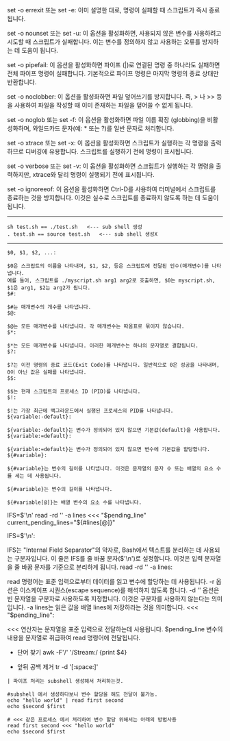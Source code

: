 set -o errexit 또는 set -e: 이미 설명한 대로, 명령이 실패할 때 스크립트가 즉시 종료됩니다.

set -o nounset 또는 set -u: 이 옵션을 활성화하면, 사용되지 않은 변수를 사용하려고 시도할 때 스크립트가 실패합니다. 이는 변수를 정의하지 않고 사용하는 오류를 방지하는 데 도움이 됩니다.

set -o pipefail: 이 옵션을 활성화하면 파이프 (|)로 연결된 명령 중 하나라도 실패하면 전체 파이프 명령이 실패합니다. 기본적으로 파이프 명령은 마지막 명령의 종료 상태만 반환합니다.

set -o noclobber: 이 옵션을 활성화하면 파일 덮어쓰기를 방지합니다. 즉, > 나 >> 등을 사용하여 파일을 작성할 때 이미 존재하는 파일을 덮어쓸 수 없게 됩니다.

set -o noglob 또는 set -f: 이 옵션을 활성화하면 파일 이름 확장 (globbing)을 비활성화하며, 와일드카드 문자(예: * 또는 ?)를 일반 문자로 처리합니다.

set -o xtrace 또는 set -x: 이 옵션을 활성화하면 스크립트가 실행하는 각 명령을 출력하므로 디버깅에 유용합니다. 스크립트를 실행하기 전에 명령이 표시됩니다.

set -o verbose 또는 set -v: 이 옵션을 활성화하면 스크립트가 실행하는 각 명령을 출력하지만, xtrace와 달리 명령이 실행되기 전에 표시됩니다.

set -o ignoreeof: 이 옵션을 활성화하면 Ctrl-D를 사용하여 터미널에서 스크립트를 종료하는 것을 방지합니다. 이것은 실수로 스크립트를 종료하지 않도록 하는 데 도움이 됩니다.

---

```
sh test.sh == ./test.sh   <--- sub shell 생성
. test.sh == source test.sh   <--- sub shell 생성X
```


---

```
$0, $1, $2, ...:

$0은 스크립트의 이름을 나타내며, $1, $2, 등은 스크립트에 전달된 인수(매개변수)를 나타냅니다.
예를 들어, 스크립트를 ./myscript.sh arg1 arg2로 호출하면, $0는 myscript.sh, $1은 arg1, $2는 arg2가 됩니다.
$#:

$#는 매개변수의 개수를 나타냅니다.
$@:

$@는 모든 매개변수를 나타냅니다. 각 매개변수는 따옴표로 묶이지 않습니다.
$*:

$*는 모든 매개변수를 나타냅니다. 이러한 매개변수는 하나의 문자열로 결합됩니다.
$?:

$?는 이전 명령의 종료 코드(Exit Code)를 나타냅니다. 일반적으로 0은 성공을 나타내며, 0이 아닌 값은 실패를 나타냅니다.
$$:

$$는 현재 스크립트의 프로세스 ID (PID)를 나타냅니다.
$!:

$!는 가장 최근에 백그라운드에서 실행된 프로세스의 PID를 나타냅니다.
${variable:-default}:

${variable:-default}는 변수가 정의되어 있지 않으면 기본값(default)을 사용합니다.
${variable:=default}:

${variable:=default}는 변수가 정의되어 있지 않으면 변수에 기본값을 할당합니다.
${#variable}:

${#variable}는 변수의 길이를 나타냅니다. 이것은 문자열의 문자 수 또는 배열의 요소 수를 세는 데 사용됩니다.

${#variable}는 변수의 길이를 나타냅니다.

${#variable[@]}는 배열 변수의 요소 수를 나타냅니다.

```

IFS=$'\n' read -rd '' -a lines <<< "$pending_line"
current_pending_lines="${#lines[@]}"

IFS=$'\n':

IFS는 "Internal Field Separator"의 약자로, Bash에서 텍스트를 분리하는 데 사용되는 구분자입니다.
이 줄은 IFS를 줄 바꿈 문자($'\n')로 설정합니다. 이것은 입력 문자열을 줄 바꿈 문자를 기준으로 분리하게 됩니다.
read -rd '' -a lines:

read 명령어는 표준 입력으로부터 데이터를 읽고 변수에 할당하는 데 사용됩니다.
-r 옵션은 이스케이프 시퀀스(escape sequence)를 해석하지 않도록 합니다.
-d '' 옵션은 빈 문자열을 구분자로 사용하도록 지정합니다. 이것은 구분자를 사용하지 않는다는 의미입니다.
-a lines는 읽은 값을 배열 lines에 저장하라는 것을 의미합니다.
<<< "$pending_line":

<<< 연산자는 문자열을 표준 입력으로 전달하는데 사용됩니다.
$pending_line 변수의 내용을 문자열로 취급하여 read 명령어에 전달됩니다.

- 단어 찾기
awk -F'/' '/Stream:/ {print $4}

- 앞뒤 공백 제거
tr -d '[:space:]'


```
| 파이프 처리는 subshell 생성해서 처리하는것.

#subshell 에서 생성하다보니 변수 할당을 해도 전달이 불가능.
echo "hello world" | read first second
echo $second $first

# <<< 같은 프로세스 에서 처리하여 변수 할당 위해서는 아래의 방법사용
read first second <<< "hello world"
echo $second $first
```
